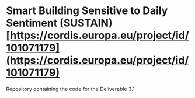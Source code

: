 # Smart Building Sensitive to Daily Sentiment (SUSTAIN) [https://cordis.europa.eu/project/id/101071179](https://cordis.europa.eu/project/id/101071179)
Repository containing the code for the Deliverable 3.1

